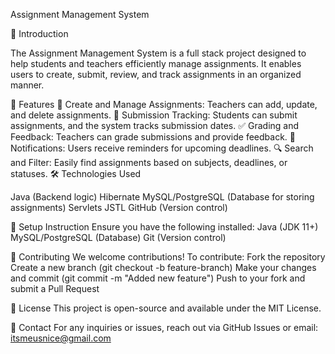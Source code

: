 Assignment Management System

📌 Introduction

The Assignment Management System is a full stack  project designed to help students and teachers efficiently manage assignments. It enables users to create, submit, review, and track assignments in an organized manner.

🎯 Features
📂 Create and Manage Assignments: Teachers can add, update, and delete assignments.
📅 Submission Tracking: Students can submit assignments, and the system tracks submission dates.
✅ Grading and Feedback: Teachers can grade submissions and provide feedback.
🔔 Notifications: Users receive reminders for upcoming deadlines.
🔍 Search and Filter: Easily find assignments based on subjects, deadlines, or statuses.
🛠️ Technologies Used

Java (Backend logic)
Hibernate
MySQL/PostgreSQL (Database for storing assignments)
Servlets
JSTL
GitHub (Version control)

🚀 Setup Instruction
Ensure you have the following installed:
Java (JDK 11+)
MySQL/PostgreSQL (Database)
Git (Version control)


🤝 Contributing
We welcome contributions! To contribute:
Fork the repository
Create a new branch (git checkout -b feature-branch)
Make your changes and commit (git commit -m "Added new feature")
Push to your fork and submit a Pull Request

📄 License
This project is open-source and available under the MIT License.

📧 Contact
For any inquiries or issues, reach out via GitHub Issues or email: itsmeusnice@gmail.com

